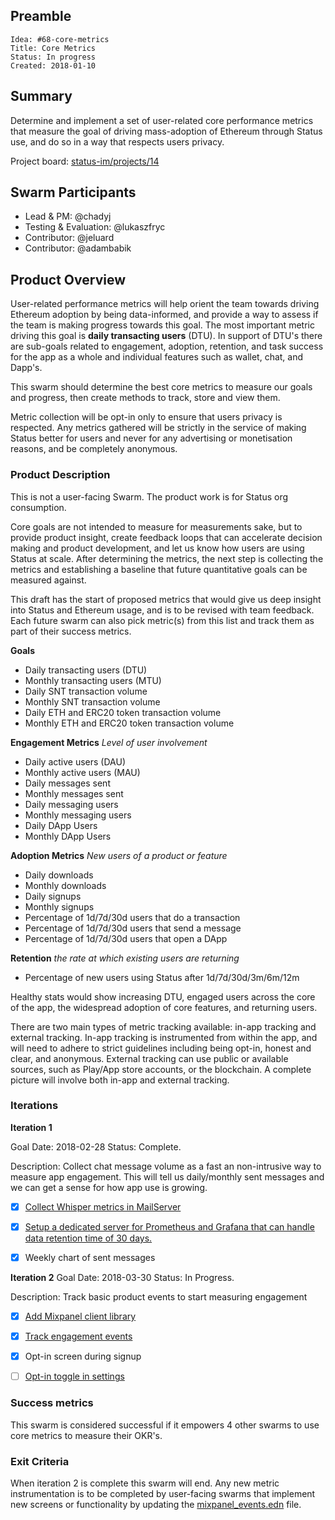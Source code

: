 
## Preamble

    Idea: #68-core-metrics
    Title: Core Metrics
    Status: In progress
    Created: 2018-01-10


## Summary

Determine and implement a set of user-related core performance metrics that measure the goal of driving mass-adoption of Ethereum through Status use, and do so in a way that respects users privacy.

Project board: [status-im/projects/14](https://github.com/orgs/status-im/projects/14)

## Swarm Participants

- Lead & PM: @chadyj
- Testing & Evaluation: @lukaszfryc
- Contributor: @jeluard 
- Contributor: @adambabik  

## Product Overview

User-related performance metrics will help orient the team towards driving Ethereum adoption by being data-informed, and provide a way to assess if the team is making progress towards this goal.  The most important metric driving this goal is **daily transacting users** (DTU). In support of DTU's there are sub-goals related to engagement, adoption, retention, and task success for the app as a whole and individual features such as wallet, chat, and Dapp's.  

This swarm should determine the best core metrics to measure our goals and progress, then create methods to track, store and view them. 

Metric collection will be opt-in only to ensure that users privacy is respected.  Any metrics gathered will be strictly in the service of making Status better for users and never for any advertising or monetisation reasons, and be completely anonymous.


### Product Description

This is not a user-facing Swarm. The product work is for Status org consumption.

Core goals are not intended to measure for measurements sake, but to provide product insight, create feedback loops that can accelerate decision making and product development, and let us know how users are using Status at scale. After determining the metrics, the next step is collecting the metrics and establishing a baseline that future quantitative goals can be measured against. 

This draft has the start of proposed metrics that would give us deep insight into Status and Ethereum usage, and is to be revised with team feedback. Each future swarm can also pick metric(s) from this list and track them as part of their success metrics.

**Goals**
- Daily transacting users (DTU)
- Monthly transacting users (MTU)
- Daily SNT transaction volume
- Monthly SNT transaction volume
- Daily ETH and ERC20 token transaction volume
- Monthly ETH and ERC20 token transaction volume

**Engagement Metrics**
_Level of user involvement_
* Daily active users (DAU)
* Monthly active users (MAU)
* Daily messages sent 
* Monthly messages sent 
* Daily messaging users 
* Monthly messaging users 
* Daily DApp Users 
* Monthly DApp Users 

**Adoption Metrics**
_New users of a product or feature_
* Daily downloads
* Monthly downloads
* Daily signups
* Monthly signups
* Percentage of 1d/7d/30d users that do a transaction
* Percentage of 1d/7d/30d users that send a message
* Percentage of 1d/7d/30d users that open a DApp

**Retention**
_the rate at which existing users are returning_
* Percentage of new users using Status after 1d/7d/30d/3m/6m/12m

Healthy stats would show increasing DTU, engaged users across the core of the app, the widespread adoption of core features, and returning users. 

There are two main types of metric tracking available: in-app tracking and external tracking.  In-app tracking is instrumented from within the app, and will need to adhere to strict guidelines including being opt-in, honest and clear, and anonymous. External tracking can use public or available sources, such as Play/App store accounts, or the blockchain.  A complete picture will involve both in-app and external tracking.



### Iterations

**Iteration 1**
<!-- Mandatory, completes the Idea in the fastest route possible, can be hacky, needed to feel progress. See https://imgur.com/a/HVlw3 -->
Goal Date: 2018-02-28
Status: Complete.

Description: Collect chat message volume as a fast an non-intrusive way to measure app engagement. This will tell us daily/monthly sent messages and we can get a sense for how app use is growing.  

* [x] [Collect Whisper metrics in MailServer](https://github.com/status-im/status-go/issues/536)
* [x] [Setup a dedicated server for Prometheus and Grafana that can handle data retention time of 30 days.](https://github.com/status-im/status-cluster/issues/36)
* [x] Weekly chart of sent messages



**Iteration 2**
Goal Date: 2018-03-30 
Status: In Progress.

Description: Track basic product events to start measuring engagement

* [x] [Add Mixpanel client library](https://github.com/status-im/status-react/issues/3537)
* [x] [Track engagement events](https://github.com/status-im/status-react/issues/3545)
* [x] Opt-in screen during signup
* [ ] [Opt-in toggle in settings](https://github.com/status-im/status-react/issues/3538)


### Success metrics

This swarm is considered successful if it empowers 4 other swarms to use core metrics to measure their OKR's.

### Exit Criteria

When iteration 2 is complete this swarm will end. Any new metric instrumentation is to be completed by user-facing swarms that implement new screens or functionality by updating the [mixpanel_events.edn](https://github.com/status-im/status-react/blob/develop/src/status_im/utils/mixpanel_events.edn) file.

